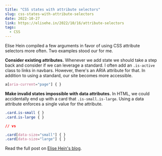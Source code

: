 ```yaml
---
title: "CSS states with attribute selectors"
slug: css-states-with-attribute-selectors
date: 2022-10-27
link: https://elisehe.in/2022/10/16/attribute-selectors
tags:
  - CSS
---
```


Elise Hein compiled a few arguments in favor of using CSS attribute selectors more often. Two examples stood our for me.

**Consider existing attributes.** Whenever we add state we should take a step back and consider if we can leverage a standard. I often add an `.is-active` class to links in navbars. However, there's an ARIA attribute for that. In addition to using a standard, our site becomes more accessible.

```css
a[aria-current="page"] { }
```

**Make invalid states impossible with data attributes.** In HTML, we could accidentally end up with a card that `.is-small.is-large`. Using a data attribute enforces a single value for the attribute.

```css
.card.is-small { }
.card.is-large { }

// vs

.card[data-size="small"] { }
.card[data-size="large"] { }
```

Read the full post on [Elise Hein's blog](https://elisehe.in/2022/10/16/attribute-selectors).
